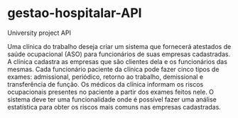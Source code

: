 # gestao-hospitalar-API
University project API

Uma clínica do trabalho deseja criar um sistema que fornecerá atestados de saúde
ocupacional (ASO) para funcionários de suas empresas cadastradas.
A clínica cadastra as empresas que são clientes dela e os funcionários das mesmas.
Cada funcionário paciente da clínica pode fazer cinco tipos de exames: admissional,
periódico, retorno ao trabalho, demissional e transferência de função.
Os médicos da clínica informam os riscos ocupacionais presentes no paciente a
partir dos exames feitos nele.
O sistema deve ter uma funcionalidade onde é possível fazer uma análise estatística
para obter os riscos mais comuns nas empresas cadastradas.

